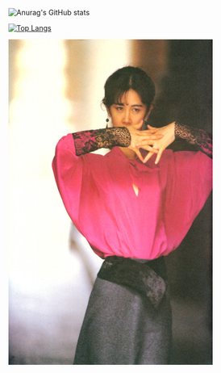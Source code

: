 ![Anurag's GitHub stats](https://github-readme-stats.vercel.app/api?username=kuanyi0226&show_icons=true&theme=radical&hide=contribs,prs,issues)

[![Top Langs](https://github-readme-stats.vercel.app/api/top-langs/?username=kuanyi0226&layout=compact&theme=radical&hide=swig,cmake,makefile,assembly&hide_rank=true)](https://github.com/anuraghazra/github-readme-stats)

<img width="405" height="645" src="https://github.com/kuanyi0226/kuanyi0226/blob/main/image008.jpg"/>

